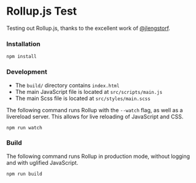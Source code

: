 # Rollup.js Test
Testing out Rollup.js, thanks to the excellent work of [@jlengstorf](https://github.com/jlengstorf).

### Installation
```
npm install
```

### Development

- The `build/` directory contains `index.html`
- The main JavaScript file is located at `src/scripts/main.js`
- The main Scss file is located at `src/styles/main.scss`

The following command runs Rollup with the `--watch` flag, as well as a livereload server. This allows for live reloading of JavaScript and CSS.

```
npm run watch
```

### Build

The following command runs Rollup in production mode, without logging and with uglified JavaScript.

```
npm run build
```
